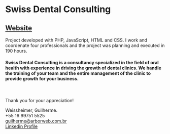 # Swiss Dental Consulting

## [Website](http://swissdentalconsulting.com)

Project developed with PHP, JavaScript, HTML and CSS. I work and coordenate four professionals and the project was planning and executed in 190 hours.

<h4>Swiss Dental Consulting is a consultancy specialized in the field of oral health with experience in driving the growth of dental clinics. We handle the training of your team and the entire management of the clinic to provide growth for your business.</h4>

<br /><br />Thank you for your appreciation!

Weissheimer, Guilherme.<br />
+55 16 99751 5525<br />
guilherme@arborweb.com.br<br />
[Linkedin Profile](https://www.linkedin.com/in/guilherme-weissheimer-400868131/?locale=en_US)